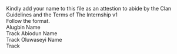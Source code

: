Kindly add your name to this file as an attestion to abide by the Clan Guidelines and the Terms of The Internship v1
<br/> Follow the format.<br/> 
Alugbin
Name <br/>
Track
Abiodun
Name <br/>
Track
Oluwaseyi 
Name <br/>
Track
